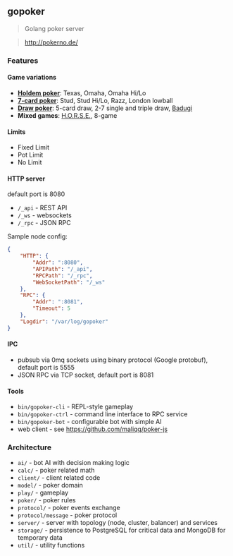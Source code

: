 ## gopoker
>Golang poker server 

>http://pokerno.de/

### Features

#### Game variations
* [**Holdem poker**](http://en.wikipedia.org/wiki/Community_card_poker): Texas, Omaha, Omaha Hi/Lo
* [**7-card poker**](http://en.wikipedia.org/wiki/Stud_poker): Stud, Stud Hi/Lo, Razz, London lowball
* [**Draw poker**](http://en.wikipedia.org/wiki/Draw_poker): 5-card draw, 2-7 single and triple draw, [Badugi](http://en.wikipedia.org/wiki/Badugi)
* **Mixed games**: [H.O.R.S.E.](en.wikipedia.org/wiki/HORSE), 8-game

#### Limits
* Fixed Limit
* Pot Limit
* No Limit

#### HTTP server
default port is 8080

* `/_api` - REST API
* `/_ws` - websockets
* `/_rpc` - JSON RPC

Sample node config:

```json
{
    "HTTP": {
        "Addr": ":8080",
        "APIPath": "/_api",
        "RPCPath": "/_rpc",
        "WebSocketPath": "/_ws"
    },
    "RPC": {
        "Addr": ":8081",
        "Timeout": 5
    },
    "Logdir": "/var/log/gopoker"
}
```

#### IPC
* pubsub via 0mq sockets using binary protocol (Google protobuf), default port is 5555
* JSON RPC via TCP socket, default port is 8081

#### Tools
* `bin/gopoker-cli` - REPL-style gameplay
* `bin/gopoker-ctrl` - command line interface to RPC service
* `bin/gopoker-bot` - configurable bot with simple AI
* web client - see https://github.com/maliqq/poker-js

### Architecture
* `ai/` - bot AI with decision making logic
* `calc/` - poker related math
* `client/` - client related code
* `model/` - poker domain
* `play/` - gameplay
* `poker/` - poker rules
* `protocol/` - poker events exchange
* `protocol/message` - poker protocol
* `server/` - server with topology (node, cluster, balancer) and services
* `storage/` - persistence to PostgreSQL for critical data and MongoDB for temporary data
* `util/` - utility functions
